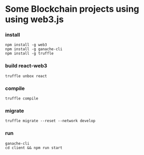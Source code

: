 # Some Blockchain projects using using web3.js

### install
    npm install -g web3
    npm install -g ganache-cli
    npm install -g truffle

### build react-web3
    truffle unbox react

### compile
    truffle compile

### migrate
    truffle migrate --reset --network develop

### run
    ganache-cli
    cd client && npm run start
    

